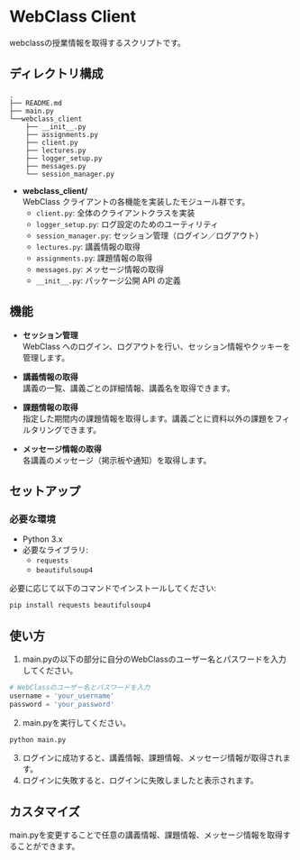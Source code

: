 # WebClass Client
webclassの授業情報を取得するスクリプトです。

## ディレクトリ構成
```
.
├── README.md
├── main.py
└──webclass_client
    ├── __init__.py
    ├── assignments.py
    ├── client.py
    ├── lectures.py
    ├── logger_setup.py
    ├── messages.py
    └── session_manager.py
```

- **webclass_client/**  
  WebClass クライアントの各機能を実装したモジュール群です。
  - `client.py`: 全体のクライアントクラスを実装
  - `logger_setup.py`: ログ設定のためのユーティリティ
  - `session_manager.py`: セッション管理（ログイン／ログアウト）
  - `lectures.py`: 講義情報の取得
  - `assignments.py`: 課題情報の取得
  - `messages.py`: メッセージ情報の取得
  - `__init__.py`: パッケージ公開 API の定義

## 機能

- **セッション管理**  
  WebClass へのログイン、ログアウトを行い、セッション情報やクッキーを管理します。

- **講義情報の取得**  
  講義の一覧、講義ごとの詳細情報、講義名を取得できます。

- **課題情報の取得**  
  指定した期間内の課題情報を取得します。講義ごとに資料以外の課題をフィルタリングできます。

- **メッセージ情報の取得**  
  各講義のメッセージ（掲示板や通知）を取得します。

## セットアップ

### 必要な環境

- Python 3.x
- 必要なライブラリ:
  - `requests`
  - `beautifulsoup4`

必要に応じて以下のコマンドでインストールしてください:

```bash
pip install requests beautifulsoup4
```

## 使い方
1. main.pyの以下の部分に自分のWebClassのユーザー名とパスワードを入力してください。
```python
# WebClassのユーザー名とパスワードを入力
username = 'your_username'
password = 'your_password'
```
2. main.pyを実行してください。
```bash
python main.py
```
3. ログインに成功すると、講義情報、課題情報、メッセージ情報が取得されます。
4. ログインに失敗すると、ログインに失敗しましたと表示されます。

##  カスタマイズ
main.pyを変更することで任意の講義情報、課題情報、メッセージ情報を取得することができます。
